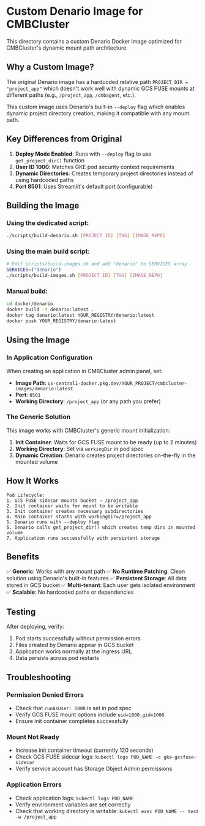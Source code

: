 # Custom Denario Image for CMBCluster

This directory contains a custom Denario Docker image optimized for CMBCluster's dynamic mount path architecture.

## Why a Custom Image?

The original Denario image has a hardcoded relative path `PROJECT_DIR = "project_app"` which doesn't work well with dynamic GCS FUSE mounts at different paths (e.g., `/project_app`, `/cmbagent`, etc.).

This custom image uses Denario's built-in `--deploy` flag which enables dynamic project directory creation, making it compatible with any mount path.

## Key Differences from Original

1. **Deploy Mode Enabled**: Runs with `--deploy` flag to use `get_project_dir()` function
2. **User ID 1000**: Matches GKE pod security context requirements
3. **Dynamic Directories**: Creates temporary project directories instead of using hardcoded paths
4. **Port 8501**: Uses Streamlit's default port (configurable)

## Building the Image

### Using the dedicated script:
```bash
./scripts/build-denario.sh [PROJECT_ID] [TAG] [IMAGE_REPO]
```

### Using the main build script:
```bash
# Edit scripts/build-images.sh and add "denario" to SERVICES array
SERVICES=("denario")
./scripts/build-images.sh [PROJECT_ID] [TAG] [IMAGE_REPO]
```

### Manual build:
```bash
cd docker/denario
docker build -t denario:latest .
docker tag denario:latest YOUR_REGISTRY/denario:latest
docker push YOUR_REGISTRY/denario:latest
```

## Using the Image

### In Application Configuration

When creating an application in CMBCluster admin panel, set:
- **Image Path**: `us-central1-docker.pkg.dev/YOUR_PROJECT/cmbcluster-images/denario:latest`
- **Port**: `8501`
- **Working Directory**: `/project_app` (or any path you prefer)

### The Generic Solution

This image works with CMBCluster's generic mount initialization:

1. **Init Container**: Waits for GCS FUSE mount to be ready (up to 2 minutes)
2. **Working Directory**: Set via `workingDir` in pod spec
3. **Dynamic Creation**: Denario creates project directories on-the-fly in the mounted volume

## How It Works

```
Pod Lifecycle:
1. GCS FUSE sidecar mounts bucket → /project_app
2. Init container waits for mount to be writable
3. Init container creates necessary subdirectories
4. Main container starts with workingDir=/project_app
5. Denario runs with --deploy flag
6. Denario calls get_project_dir() which creates temp dirs in mounted volume
7. Application runs successfully with persistent storage
```

## Benefits

✅ **Generic**: Works with any mount path
✅ **No Runtime Patching**: Clean solution using Denario's built-in features
✅ **Persistent Storage**: All data stored in GCS bucket
✅ **Multi-tenant**: Each user gets isolated environment
✅ **Scalable**: No hardcoded paths or dependencies

## Testing

After deploying, verify:

1. Pod starts successfully without permission errors
2. Files created by Denario appear in GCS bucket
3. Application works normally at the ingress URL
4. Data persists across pod restarts

## Troubleshooting

### Permission Denied Errors
- Check that `runAsUser: 1000` is set in pod spec
- Verify GCS FUSE mount options include `uid=1000,gid=1000`
- Ensure init container completes successfully

### Mount Not Ready
- Increase init container timeout (currently 120 seconds)
- Check GCS FUSE sidecar logs: `kubectl logs POD_NAME -c gke-gcsfuse-sidecar`
- Verify service account has Storage Object Admin permissions

### Application Errors
- Check application logs: `kubectl logs POD_NAME`
- Verify environment variables are set correctly
- Check that working directory is writable: `kubectl exec POD_NAME -- test -w /project_app`
